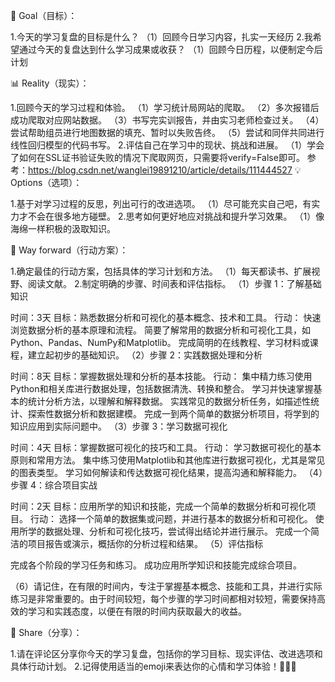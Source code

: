 🎯 Goal（目标）：

1.今天的学习复盘的目标是什么？
（1）回顾今日学习内容，扎实一天经历
2.我希望通过今天的复盘达到什么学习成果或收获？
（1）回顾今日历程，以便制定今后计划   

📊 Reality（现实）：

1.回顾今天的学习过程和体验。
（1）学习统计局网站的爬取。
（2）多次报错后成功爬取对应网站数据。
（3）书写完实训报告，并由实习老师检查过关。
（4）尝试帮助组员进行地图数据的填充、暂时以失败告终。
（5）尝试和同伴共同进行线性回归模型的代码书写。
2.评估自己在学习中的现状、挑战和进展。
（1）学会了如何在SSL证书验证失败的情况下爬取网页，只需要将verify=False即可。
参考：https://blog.csdn.net/wanglei19891210/article/details/111444527
💡 Options（选项）：

1.基于对学习过程的反思，列出可行的改进选项。
（1）尽可能充实自己吧，有实力才不会在很多地方碰壁。
2.思考如何更好地应对挑战和提升学习效果。
（1）像海绵一样积极的汲取知识。

📝 Way forward（行动方案）：

1.确定最佳的行动方案，包括具体的学习计划和方法。
（1）每天都读书、扩展视野、阅读文献。
2.制定明确的步骤、时间表和评估指标。
（1）步骤 1：了解基础知识

时间：3天
目标：熟悉数据分析和可视化的基本概念、技术和工具。
行动：
快速浏览数据分析的基本原理和流程。
简要了解常用的数据分析和可视化工具，如Python、Pandas、NumPy和Matplotlib。
完成简明的在线教程、学习材料或课程，建立起初步的基础知识。
（2）步骤 2：实践数据处理和分析

时间：8天
目标：掌握数据处理和分析的基本技能。
行动：
集中精力练习使用Python和相关库进行数据处理，包括数据清洗、转换和整合。
学习并快速掌握基本的统计分析方法，以理解和解释数据。
实践常见的数据分析任务，如描述性统计、探索性数据分析和数据建模。
完成一到两个简单的数据分析项目，将学到的知识应用到实际问题中。
（3）步骤 3：学习数据可视化

时间：4天
目标：掌握数据可视化的技巧和工具。
行动：
学习数据可视化的基本原则和常用方法。
集中练习使用Matplotlib和其他库进行数据可视化，尤其是常见的图表类型。
学习如何解读和传达数据可视化结果，提高沟通和解释能力。
（4）步骤 4：综合项目实战

时间：2天
目标：应用所学的知识和技能，完成一个简单的数据分析和可视化项目。
行动：
选择一个简单的数据集或问题，并进行基本的数据分析和可视化。
使用所学的数据处理、分析和可视化技巧，尝试得出结论并进行展示。
完成一个简洁的项目报告或演示，概括你的分析过程和结果。
（5）评估指标

完成各个阶段的学习任务和练习。
成功应用所学知识和技能完成综合项目。

（6）请记住，在有限的时间内，专注于掌握基本概念、技能和工具，并进行实际练习是非常重要的。由于时间较短，每个步骤的学习时间都相对较短，需要保持高效的学习和实践态度，以便在有限的时间内获取最大的收益。

💬 Share（分享）：

1.请在评论区分享你今天的学习复盘，包括你的学习目标、现实评估、改进选项和具体行动计划。
2.记得使用适当的emoji来表达你的心情和学习体验！💪🎉💡